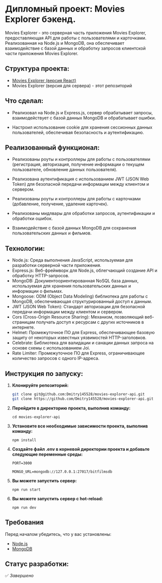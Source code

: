 # Дипломный проект: Movies Explorer бэкенд.

Movies Explorer - это серверная часть приложения Movies Explorer, предоставляющая API для работы с пользователями и карточками. Реализованная на Node.js и MongoDB, она обеспечивает взаимодействие с базой данных и обработку запросов клиентской части приложения Movies Explorer.

## Структура проекта:

* [Movies Explorer (версия React)](https://github.com/Dmitry145528/movies-explorer-frontend)
* Movies Explorer (версия для сервера) - этот репозиторий

## Что сделал:

* Реализовал на Node.js и Express.js, сервер обрабатывает запросы, взаимодействует с базой данных MongoDB и обрабатывает ошибки.

* Настроил использование cookie для хранения сессионных данных пользователей, обеспечивая безопасность и аутентификацию.

## Реализованный функционал:

* Реализованы роуты и контроллеры для работы с пользователями (регистрация, авторизация, получение информации о текущем пользователе, обновление данных пользователя).

* Реализована аутентификация с использованием JWT (JSON Web Token) для безопасной передачи информации между клиентом и сервером.

* Реализованы роуты и контроллеры для работы с карточками (добавление, получение, удаление карточек).

* Реализованы мидлвары для обработки запросов, аутентификации и обработки ошибок.

* Взаимодействие с базой данных MongoDB для сохранения пользовательских данных и фильмов.

## Технологии:

* Node.js: Среда выполнения JavaScript, используемая для разработки серверной части приложения.
* Express.js: Веб-фреймворк для Node.js, облегчающий создание API и обработку HTTP-запросов.
* MongoDB: Документоориентированная NoSQL база данных, используемая для хранения пользовательских данных и информации о фильмах.
* Mongoose: ODM (Object Data Modeling) библиотека для работы с MongoDB, обеспечивающая структурированный доступ к данным.
* JWT (JSON Web Token): Стандарт авторизации для безопасной передачи информации между клиентом и сервером.
* Cors (Cross-Origin Resource Sharing): Механизм, позволяющий веб-страницам получать доступ к ресурсам с других источников в интернете.
* Helmet: Промежуточное ПО для Express, обеспечивающее базовую защиту от некоторых известных уязвимостей HTTP-заголовков.
* Celebrate: Библиотека для валидации и санации данных запроса на основе схемы с использованием Joi.
* Rate Limiter: Промежуточное ПО для Express, ограничивающее количество запросов с одного IP-адреса.

## Инструкция по запуску:

1. **Клонируйте репозиторий:**

   ```bash
   git clone git@github.com:Dmitry145528/movies-explorer-api.git
   git clone https://github.com/Dmitry145528/movies-explorer-api.git

2. **Перейдите в директорию проекта, выполнив команду:**

    `cd movies-explorer-api`

3. **Установите все необходимые зависимости проекта, выполнив команду:**

   `npm install`

4. **Создайте файл .env в корневой директории проекта и добавьте следующие переменные среды:**

    `PORT=3000`
    
    `MONGO_URL=mongodb://127.0.0.1:27017/bitfilmsdb`

5.  **Вы можете запустить сервер:**

    `npm run start`

5.  **Вы можете запустить сервер с hot-reload:**

    `npm run dev`

## Требования

Перед началом убедитесь, что у вас установлены:

- [Node.js](https://nodejs.org/)
- [MongoDB](https://www.mongodb.com/)

## Статус разработки:

✅ _Завершено_
